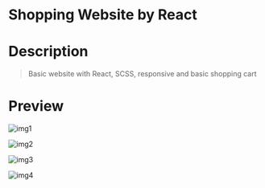   # Shopping Website by React

  # Description

  > Basic website with React, SCSS, responsive and basic shopping cart

  # Preview

  ![img1](https://github.com/LTMHuy16/ReactJS__ShopClothes/tree/master/src/previewImg/1.png)

   ![img2](https://github.com/LTMHuy16/ReactJS__ShopClothes/tree/master/src/previewImg/2.png)

  ![img3](https://github.com/LTMHuy16/ReactJS__ShopClothes/tree/master/src/previewImg/3.png)

  ![img4](https://github.com/LTMHuy16/ReactJS__ShopClothes/tree/master/src/previewImg/4.png)
